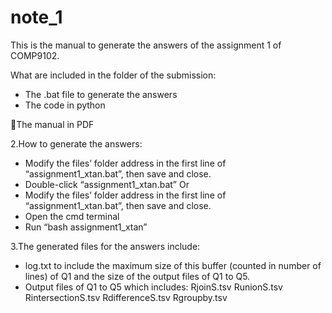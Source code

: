 # note_1

This is the manual to generate the answers of the assignment 1 of COMP9102.

What are included in the folder of the submission:
- The .bat file to generate the answers
- The code in python

The manual in PDF

2.How to generate the answers:
- Modify the files’ folder address in the first line of “assignment1_xtan.bat”, then save and close.
- Double-click “assignment1_xtan.bat” Or
- Modify the files’ folder address in the first line of “assignment1_xtan.bat”, then save and close.
- Open the cmd terminal
- Run “bash assignment1_xtan”

3.The generated files for the answers include:
- log.txt to include the maximum size of this buffer (counted in number of lines) of Q1 and the size of the output files of Q1 to Q5.
- Output files of Q1 to Q5 which includes:
      RjoinS.tsv
      RunionS.tsv
      RintersectionS.tsv
      RdifferenceS.tsv
      Rgroupby.tsv
